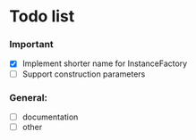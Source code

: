 # Todo list

### Important

- [x] Implement shorter name for InstanceFactory
- [ ] Support construction parameters

### General:

- [ ] documentation
- [ ] other
